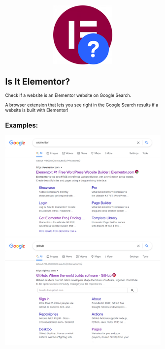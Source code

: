 <p align="center">
    <img align="center" src="./icons/icon-192.png" alt="Is It Elementor?" />

# Is It Elementor?
Check if a website is an Elementor website on Google Search.

A browser extension that lets you see right in the Google Search results if a website is built with Elementor!

## Examples:

<img src="./screenshots/elementor.png" alt="Google search for Elementor" />

<img src="./screenshots/github.png" alt="Google search for GitHub" />

</p>